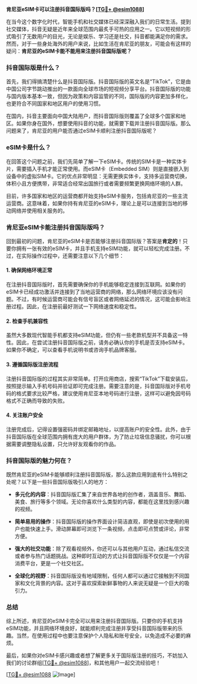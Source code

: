 **肯尼亚eSIM卡可以注册抖音国际版吗？[[TG💪+ @esim1088](https://t.me/s/esim1088)]**

在当今这个数字化时代，智能手机和社交媒体已经深深融入我们的日常生活。提到社交媒体，抖音无疑是近年来全球范围内最炙手可热的应用之一。它以短视频的形式吸引了无数用户的目光，无论是娱乐、学习还是社交，抖音都能满足你的需求。然而，对于一些身处海外的用户来说，比如生活在肯尼亚的朋友，可能会有这样的疑问：**肯尼亚的eSIM卡能不能用来注册抖音国际版呢？**

### 抖音国际版是什么？

首先，我们得搞清楚什么是抖音国际版。抖音国际版的英文名是“TikTok”，它是由中国公司字节跳动推出的一款面向全球市场的短视频分享平台。抖音国际版的功能与国内版本基本一致，但因为政策和内容监管的不同，国际版的内容更加多样化，也更符合不同国家和地区用户的使用习惯。

在国内，抖音主要面向中国大陆用户，而抖音国际版则覆盖了全球多个国家和地区。如果你身在国外，想要使用抖音的功能，就需要下载并注册抖音国际版。那么问题来了，肯尼亚的用户能否通过eSIM卡顺利注册抖音国际版呢？

### eSIM卡是什么？

在回答这个问题之前，我们先简单了解一下eSIM卡。传统的SIM卡是一种实体卡片，需要插入手机才能正常使用。而eSIM卡（Embedded SIM）则是直接嵌入到设备中的虚拟SIM卡。它的优点非常明显：无需更换实体卡，支持多运营商切换，体积小且方便携带，非常适合经常出国旅行或者需要频繁更换网络环境的人群。

目前，许多国家和地区的运营商都开始支持eSIM卡服务，包括肯尼亚的一些主流运营商。这意味着，如果你持有肯尼亚的eSIM卡，理论上是可以连接到当地的移动网络并使用相关服务的。

### 肯尼亚eSIM卡能注册抖音国际版吗？

回到最初的问题，肯尼亚的eSIM卡是否能够注册抖音国际版？答案是**肯定的**！只要你拥有一张有效的eSIM卡，并且手机支持eSIM功能，就可以轻松完成注册。不过，在实际操作过程中，还需要注意以下几个细节：

#### 1. **确保网络环境正常**
   在注册抖音国际版时，首先需要确保你的手机能够稳定连接到互联网。如果你的eSIM卡已经成功激活并连接到了当地运营商的网络，那么网络环境应该没有问题。不过，有时候运营商可能会有信号盲区或者网络延迟的情况，这可能会影响注册过程。因此，在注册前最好测试一下网络速度和稳定性。

#### 2. **检查手机兼容性**
   虽然大多数现代智能手机都支持eSIM功能，但仍有一些老款机型并不具备这一特性。因此，在尝试注册抖音国际版之前，请务必确认你的手机是否支持eSIM卡。如果你不确定，可以查看手机说明书或咨询手机品牌客服。

#### 3. **遵循国际版注册流程**
   注册抖音国际版的过程其实非常简单。打开应用商店，搜索“TikTok”下载安装后，按照提示输入手机号码并验证即可完成注册。需要注意的是，抖音国际版对手机号码的格式要求比较严格，建议使用肯尼亚本地号码进行注册，这样可以避免因号码格式不正确而导致的失败。

#### 4. **关注账户安全**
   注册完成后，记得设置强密码并绑定邮箱地址，以提高账户的安全性。此外，由于抖音国际版在全球范围内拥有庞大的用户群体，为了防止垃圾信息骚扰，你可以根据需要调整隐私设置，只允许好友观看你的作品。

### 抖音国际版的魅力何在？

既然肯尼亚的eSIM卡能够顺利注册抖音国际版，那么这款应用到底有什么特别之处呢？以下是一些抖音国际版吸引人的地方：

- **多元化的内容**：抖音国际版汇集了来自世界各地的创作者，涵盖音乐、舞蹈、美食、旅行等多个领域。无论你喜欢什么类型的内容，都能在这里找到感兴趣的视频。
  
- **简单易用的操作**：抖音国际版的操作界面设计简洁直观，即使是初次使用的用户也能快速上手。滑动屏幕即可浏览下一条视频，点击即可点赞或评论，非常方便。

- **强大的社交功能**：除了观看视频外，你还可以与其他用户互动，通过私信交流或者参与热门话题挑战。这种即时互动的方式让抖音国际版不仅仅是一个内容消费平台，更是一个社交社区。

- **全球化的视野**：抖音国际版没有地域限制，任何人都可以通过它接触到不同国家和文化背景的内容。这对于喜欢探索新鲜事物的人来说无疑是一个巨大的吸引力。

### 总结

综上所述，肯尼亚的eSIM卡完全可以用来注册抖音国际版。只要你的手机支持eSIM功能，并且网络环境良好，就能顺利完成注册并享受抖音国际版带来的乐趣。当然，在使用过程中也要注意保护个人隐私和账号安全，以免造成不必要的麻烦。

最后，如果你对eSIM卡感兴趣或者想了解更多关于国际版注册的技巧，不妨加入我们的讨论群组[[TG💪+ @esim1088](https://t.me/s/esim1088)]，和其他用户一起交流经验吧！

[[TG💪+ @esim1088](https://t.me/s/esim1088) ![Image](https://i.postimg.cc/4NQfJmqS/Snipaste-2025-05-13-00-14-12.png)]